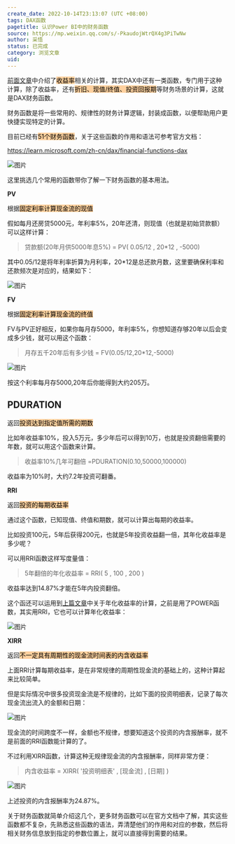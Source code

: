 ```yaml
---
create_date: 2022-10-14T23:13:07 (UTC +08:00)
tags: DAX函数 
pagetitle: 认识Power BI中的财务函数
source: https://mp.weixin.qq.com/s/-PkaudojWtrQX4g3PiTwNw
author: 采悟
status: 已完成 
category: 浏览文章 
uid: 
---
```


[前面文章](http://mp.weixin.qq.com/s?__biz=MzA4MzQwMjY4MA==&mid=2484082457&idx=1&sn=31519e6ea0656cf8bcccd9c86aa2172f&chksm=8e13bdceb96434d87ea55b9c93fa23970be977fa081257cf932b218734e6e821262490b072ee&scene=21#wechat_redirect)中介绍了<mark style="background: #FFB86CA6;">收益率</mark>相关的计算，其实DAX中还有一类函数，专门用于这种计算，除了收益率，还有<mark style="background: #FFB86CA6;">折旧、现值/终值、投资回报期</mark>等财务场景的计算，这就是DAX财务函数。

财务函数是将一些常用的、规律性的财务计算逻辑，封装成函数，以便帮助用户更快捷实现特定的计算。

目前已经有<mark style="background: #FFB86CA6;">51个财务函数</mark>，关于这些函数的作用和语法可参考官方文档：

https://learn.microsoft.com/zh-cn/dax/financial-functions-dax

![图片](https://mmbiz.qpic.cn/mmbiz_png/aHEbZtANQJPpxUialroCHdtfqZAKESdxC7LT6KLA6Iiad4U8b6gkjSB3mSCthiaHYhQyib1r4rDvKVwKtLPJicq5vVA/640?wx_fmt=png&wxfrom=5&wx_lazy=1&wx_co=1)

这里挑选几个常用的函数带你了解一下财务函数的基本用法。

**PV** 

根据<mark style="background: #FFB86CA6;">固定利率计算现金流的现值</mark>

假如每月还房贷5000元，年利率5%，20年还清，则现值（也就是初始贷款额）可以这样计算：

> 贷款额(20年月供5000年息5%) = PV( 0.05/12 , 20\*12 , -5000)

其中0.05/12是将年利率折算为月利率，20\*12是总还款月数，这里要确保利率和还款频次是对应的，结果如下：  

![图片](https://mmbiz.qpic.cn/mmbiz_png/aHEbZtANQJPlU14ecDoA80mHfaEuV6pWrqQzz5y4Zhbm5KREfxKTia67vlnicxWWc0Afv1gNqj8x7wJgib4jTsu8g/640?wx_fmt=png&wxfrom=5&wx_lazy=1&wx_co=1)

**FV**

根据<mark style="background: #FFB86CA6;">固定利率计算现金流的终值</mark>

FV与PV正好相反，如果你每月存5000，年利率5%，你想知道存够20年以后会变成多少钱，就可以用这个函数：  

> 月存五千20年后有多少钱 \= FV(0.05/12,20\*12,-5000)

![图片](https://mmbiz.qpic.cn/mmbiz_png/aHEbZtANQJMRzkb3QyxSsMtibOjQGicNsdGHyaffsnoQicTfTFjiaFDYxTVbtB4MicTkDCibOvsbgRUSalRtaDicCTqnA/640?wx_fmt=png&wxfrom=5&wx_lazy=1&wx_co=1)

按这个利率每月存5000,20年后你能得到大约205万。

## **PDURATION**

 返回<mark style="background: #FFB86CA6;">投资达到指定值所需的期数</mark>

比如年收益率10%，投入5万元，多少年后可以得到10万，也就是投资翻倍需要的年数，就可以用这个函数来计算。  

> 收益率10%几年可翻倍 =PDURATION(0.10,50000,100000)

收益率为10%时，大约7.2年投资可翻番。

**RRI**

返回<mark style="background: #FFB86CA6;">投资的每期收益率</mark>

通过这个函数，已知现值、终值和期数，就可以计算出每期的收益率。  

比如投资100元，5年后获得200元，也就是5年投资收益翻一倍，其年化收益率是多少呢？  

可以用RRI函数这样写度量值：

> 5年翻倍的年化收益率 \= RRI( 5 , 100 , 200 )

收益率达到14.87%才能在5年内投资翻倍。

这个函还可以运用到[上篇文章](http://mp.weixin.qq.com/s?__biz=MzA4MzQwMjY4MA==&mid=2484082457&idx=1&sn=31519e6ea0656cf8bcccd9c86aa2172f&chksm=8e13bdceb96434d87ea55b9c93fa23970be977fa081257cf932b218734e6e821262490b072ee&scene=21#wechat_redirect)中关于年化收益率的计算，之前是用了POWER函数，其实用RRI，它也可以计算年化收益率：  

![图片](https://mmbiz.qpic.cn/mmbiz_png/aHEbZtANQJPlU14ecDoA80mHfaEuV6pWF47VETTUAYzKGjC1EtQXyYQ2X2DSooh6Fn03lJV5zia0s08dMgBiaRXg/640?wx_fmt=png&wxfrom=5&wx_lazy=1&wx_co=1)

**XIRR**

返回<mark style="background: #FFB86CA6;">不一定具有周期性的现金流时间表的内含收益率</mark>

上面RRI计算每期收益率，是在非常规律的周期性现金流的基础上的，这种计算起来比较简单。  

但是实际情况中很多投资现金流是不规律的，比如下面的投资明细表，记录了每次现金流出流入的金额和日期：

![图片](https://mmbiz.qpic.cn/mmbiz_png/aHEbZtANQJMRzkb3QyxSsMtibOjQGicNsdY0rASIricZdDyrK7W1ADLS8lrUq3EqK5ic0UA7hdl7rWK0PE9lRS3mrw/640?wx_fmt=png&wxfrom=5&wx_lazy=1&wx_co=1)

现金流的时间跨度不一样，金额也不规律，想要知道这个投资的内含报酬率，就不是前面的RRI函数能计算的了。

不过利用XIRR函数，计算这种无规律现金流的内含报酬率，同样非常方便：  

> 内含收益率 = XIRR( '投资明细表' , \[现金流\] , \[日期\] )

![图片](https://mmbiz.qpic.cn/mmbiz_png/aHEbZtANQJMRzkb3QyxSsMtibOjQGicNsdgJH1QpTicqsPu0ZeR9Dvia0rVibnwpNmPylPIdbKNE0ibVWwltocdkIVLw/640?wx_fmt=png&wxfrom=5&wx_lazy=1&wx_co=1)

上述投资的内含报酬率为24.87%。

关于财务函数就简单介绍这几个，更多财务函数可以在官方文档中了解，其实这些函数都不复杂，先熟悉这些函数的语法，弄清楚他们的作用和对应的参数，然后将相关财务信息放到指定的参数位置上，就可以直接得到需要的结果。
